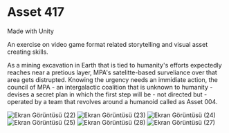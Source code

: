 # Asset 417

Made with Unity

An exercise on video game format related storytelling and visual asset creating skills. 

As a mining excavation in Earth that is tied to humanity's efforts expectedly reaches near a pretious layer, MPA's satelitte-based surveliance over that area gets distrupted. Knowing the urgency needs an immidiate action, the council of MPA - an intergalactic coalition that is unknown to humanity - devises a secret plan in which the first step will be - not directed but - operated by a team that revolves around a humanoid called as Asset 004.

![Ekran Görüntüsü (22)](https://github.com/mukumbasar/asset-417/assets/93601245/540ac628-6239-42ca-9c79-cd9524b47ccf)
![Ekran Görüntüsü (23)](https://github.com/mukumbasar/asset-417/assets/93601245/730ac589-bddd-47e4-9a9d-94107b74e6b8)
![Ekran Görüntüsü (24)](https://github.com/mukumbasar/asset-417/assets/93601245/05f72668-005e-4197-b0ef-caddcf8d0af9)
![Ekran Görüntüsü (25)](https://github.com/mukumbasar/asset-417/assets/93601245/4d666fad-2bf1-47db-a9d0-d4f46d8d506a)
![Ekran Görüntüsü (28)](https://github.com/mukumbasar/asset-417/assets/93601245/9347b41e-3780-4017-a80f-3a7b36cc50f0)
![Ekran Görüntüsü (27)](https://github.com/mukumbasar/asset-417/assets/93601245/09a13d36-2d4f-4e29-979e-f1577291b477)


